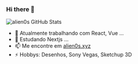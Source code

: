 ### Hi there 👋

![alien0s GitHub Stats](https://github-readme-stats.vercel.app/api?username=alien0s&show_icons=true&hide=contribs,prs&theme=algolia&locale=pt-BR&border_radius=4&hide_border=true&count_private=true)

- 🔭 Atualmente trabalhando com React, Vue ...
- 🌱 Estudando Nextjs ...
- 📫 Me encontre em [alien0s.xyz](https://alien0s.xyz)
- ⚡ Hobbys: Desenhos, Sony Vegas, Sketchup 3D
